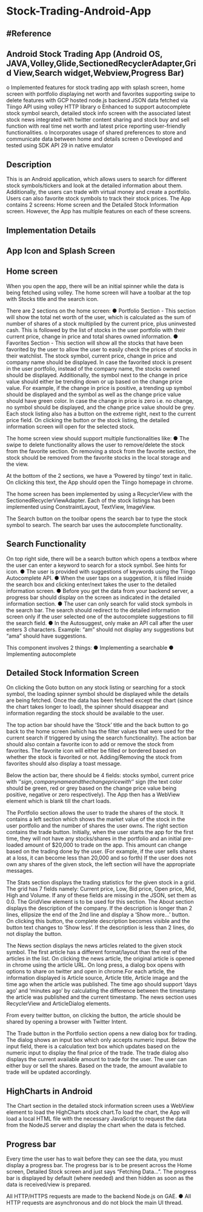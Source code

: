 # Stock-Trading-Android-App

#Reference
-----------
Android Stock Trading App (Android OS, JAVA,Volley,Glide,SectionedRecyclerAdapter,Grid View,Search widget,Webview,Progress Bar)
---------------------------
o	Implemented features for stock trading app with splash screen, home screen with portfolio displaying net worth and favorites supporting swipe to delete features with GCP hosted node.js backend JSON data fetched via Tiingo API using volley HTTP library
o	Enhanced to support autocomplete stock symbol search, detailed stock info screen with the associated latest stock news integrated with twitter content sharing and stock buy and sell function with real time net worth and latest price reporting user-friendly functionalities.
o	Incorporates usage of shared preferences to store and communicate data between home and details screen
o	Developed and tested using SDK API 29 in native emulator

Description
------------
This is an Android application, which allows users to search for different
stock symbols/tickers and look at the detailed information about them. Additionally, the users can
trade with virtual money and create a portfolio. Users can also favorite stock symbols to track their
stock prices. The App contains 2 screens: Home screen and the Detailed Stock Information
screen. However, the App has multiple features on each of these screens.

Implementation Details
-----------------------

 App Icon and Splash Screen
 ----------------------------
 
 Home screen
 --------------
 When you open the app, there will be an initial spinner while the data is being fetched using volley. The home screen will have a toolbar at the top with Stocks title and the
search icon.

There are 2 sections on the home screen:
● Portfolio Section - This section will show the total net worth of the user, which is
calculated as the sum of number of shares of a stock multiplied by the current price, plus
uninvested cash. This is followed by the list of stocks in the user portfolio with their
current price, change in price and total shares owned information.
● Favorites Section - This section will show all the stocks that have been favorited by the
user to allow the user to easily check the prices of stocks in their watchlist. The stock
symbol, current price, change in price and company name should be displayed. 
In case the favorited stock is present in the user portfolio, instead of the
company name, the stocks owned should be displayed.
Additionally, the symbol next to the change in price value should either be trending down or up
based on the change price value. For example, if the change in price is positive, a trending up
symbol should be displayed and the symbol as well as the change price value should have green
color. In case the change in price is zero i.e. no change, no symbol should be displayed, and the
change price value should be grey.
Each stock listing also has a button on the extreme right, next to the current price field. On clicking
the button or the stock listing, the detailed information screen will open for the selected stock.

The home screen view should support multiple functionalities like:
● The swipe to delete functionality allows the user to remove/delete the stock from the
favorite section. On removing a stock from the favorite section, the stock should be
removed from the favorite stocks in the local storage and the view.

At the bottom of the 2 sections, we have a ‘Powered by tiingo’ text in italic. On clicking this text,
the App should open the Tiingo homepage in chrome.

The home screen has been implemented by using a RecyclerView with the
SectionedRecyclerViewAdapter. Each of the stock listings has been implemented using
ConstraintLayout, TextView, ImageView.

The Search button on the toolbar opens the search bar to type the stock symbol to search. The
search bar uses the autocomplete functionality.

Search Functionality
--------------------
On top right side, there will be a search button which opens a textbox where the user can
enter a keyword to search for a stock symbol. See hints for icon.
● The user is provided with suggestions of keywords using the Tiingo Autocomplete API.
● When the user taps on a suggestion, it is filled inside the search box and clicking enter/next
takes the user to the detailed information screen.
● Before you get the data from your backend server, a progress bar should display on the
screen as indicated in the detailed information section.
● The user can only search for valid stock symbols in the search bar. The search should
redirect to the detailed information screen only if the user selected one of the autocomplete
suggestions to fill the search field.
● In the Autosuggest, only make an API call after the user enters 3 characters. Example:
“am” should not display any suggestions but “ama” should have suggestions.

This component involves 2 things:
● Implementing a searchable
● Implementing autocomplete

Detailed Stock Information Screen
----------------------------------

On clicking the Goto button on any stock listing or searching for a stock symbol, the loading
spinner symbol should be displayed while the details are being fetched. Once the
data has been fetched except the chart (since the chart takes longer to load), the spinner should
disappear and information regarding the stock should be available to the user.

The top action bar should have the ‘Stock’ title and the back button to go back to the home screen
(which has the filter values that were used for the current search if triggered by using the search
functionality). The action bar should also contain a favorite icon to add or remove the stock from
favorites. The favorite icon will either be filled or bordered based on whether the stock is favorited
or not. Adding/Removing the stock from favorites should also display a toast message.

Below the action bar, there should be 4 fields: stocks symbol, current price with ‘$’ sign, company
name and the change price with ‘$’ sign (the text color should be green, red or grey based on the
change price value being positive, negative or zero respectively). The App then has a WebView
element which is blank till the chart loads.

The Portfolio section allows the user to trade the shares of the stock. It contains a left section
which shows the market value of the stock in the user portfolio and the number of shares the user
owns. The right section contains the trade button. Initially, when the user starts the app for the
first time, they will not have any stocks/shares in the portfolio and an initial pre-loaded amount of
$20,000 to trade on the app. This amount can change based on the trading done by the user.
(For example, if the user sells shares at a loss, it can become less than 20,000 and so forth)
If the user does not own any shares of the given stock, the left section will have the appropriate messages.

The Stats section displays the trading statistics for the given stock in a grid. The grid has 7
fields namely: Current price, Low, Bid price, Open price, Mid, High and Volume. If any of these
fields are missing in the JSON, set them as 0.0. The GridView element is to be used for this
section.
The About section displays the description of the company. If the description is longer than 2
lines, ellipsize the end of the 2nd line and display a ‘Show more…’ button. On clicking this
button, the complete description becomes visible and the button text changes to ‘Show less’.
If the description is less than 2 lines, do not display the button.


The News section displays the news articles related to the given stock symbol. The first article
has a different format/layout than the rest of the articles in the list. On clicking the news article,
the original article is opened in chrome using the article URL. On long press, a dialog box opens
with options to share on twitter and open in chrome.For each article, the information
displayed is Article source, Article title, Article image and the time ago when the article was
published. The time ago should support ‘days ago’ and ‘minutes ago’ by calculating the difference
between the timestamp the article was published and the current timestamp.
The news section uses RecyclerView and ArticleDialog elements.

From every twitter button, on clicking the button, the article should be shared by opening a
browser with Twitter Intent.

The Trade button in the Portfolio section opens a new dialog box for trading. The
dialog shows an input box which only accepts numeric input. Below the input field, there is a
calculation text box which updates based on the numeric input to display the final price of the
trade. The trade dialog also displays the current available amount to trade for the user. The user
can either buy or sell the shares. Based on the trade, the amount available to trade will be updated
accordingly.

HighCharts in Android
---------------------
The Chart section in the detailed stock information screen uses a WebView element to load the
HighCharts stock chart.To load the chart, the App will load
a local HTML file with the necessary JavaScript to request the data from the NodeJS server and
display the chart when the data is fetched.

Progress bar
-------------
Every time the user has to wait before they can see the data, you must display a progress bar. 
The progress bar is to be present across the Home screen, Detailed Stock screen and just says “Fetching Data…”.
The progress bar is displayed by default (where needed) and then hidden as soon as the data is received/view is prepared.

All HTTP/HTTPS requests are made to the backend Node.js on GAE.
● All HTTP requests are asynchronous and do not block the main UI thread. 

